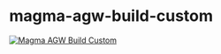 # magma-agw-build-custom

[![Magma AGW Build Custom](https://github.com/ShubhamTatvamasi/magma-agw-build-custom/actions/workflows/magma-agw-build-custom.yml/badge.svg)](https://github.com/ShubhamTatvamasi/magma-agw-build-custom/actions/workflows/magma-agw-build-custom.yml)
